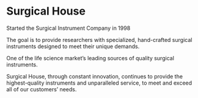 # Surgical House
Started the Surgical Instrument Company in 1998

The goal is to provide researchers with specialized, hand-crafted surgical instruments designed to meet their unique demands. 

One of the life science market’s leading sources of quality surgical instruments. 

Surgical House, through constant innovation, continues to provide the highest-quality instruments and unparalleled service, to meet and exceed all of our customers’ needs.

